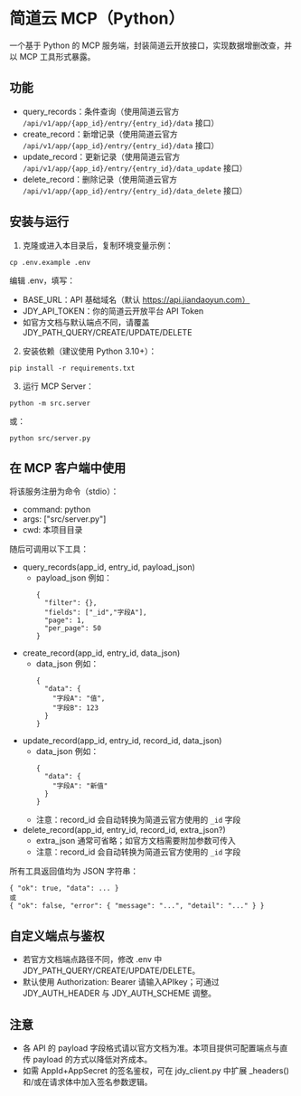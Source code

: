 # 简道云 MCP（Python）

一个基于 Python 的 MCP 服务端，封装简道云开放接口，实现数据增删改查，并以 MCP 工具形式暴露。

## 功能
- query_records：条件查询（使用简道云官方 `/api/v1/app/{app_id}/entry/{entry_id}/data` 接口）
- create_record：新增记录（使用简道云官方 `/api/v1/app/{app_id}/entry/{entry_id}/data` 接口）
- update_record：更新记录（使用简道云官方 `/api/v1/app/{app_id}/entry/{entry_id}/data_update` 接口）
- delete_record：删除记录（使用简道云官方 `/api/v1/app/{app_id}/entry/{entry_id}/data_delete` 接口）

## 安装与运行

1) 克隆或进入本目录后，复制环境变量示例：
```
cp .env.example .env
```
编辑 .env，填写：
- BASE_URL：API 基础域名（默认 https://api.jiandaoyun.com）
- JDY_API_TOKEN：你的简道云开放平台 API Token
- 如官方文档与默认端点不同，请覆盖 JDY_PATH_QUERY/CREATE/UPDATE/DELETE

2) 安装依赖（建议使用 Python 3.10+）：
```
pip install -r requirements.txt
```

3) 运行 MCP Server：
```
python -m src.server
```
或：
```
python src/server.py
```

## 在 MCP 客户端中使用

将该服务注册为命令（stdio）：
- command: python
- args: ["src/server.py"]
- cwd: 本项目目录

随后可调用以下工具：
- query_records(app_id, entry_id, payload_json)
  - payload_json 例如：
    ```
    {
      "filter": {},
      "fields": ["_id","字段A"],
      "page": 1,
      "per_page": 50
    }
    ```
- create_record(app_id, entry_id, data_json)
  - data_json 例如：
    ```
    {
      "data": {
        "字段A": "值",
        "字段B": 123
      }
    }
    ```
- update_record(app_id, entry_id, record_id, data_json)
  - data_json 例如：
    ```
    {
      "data": {
        "字段A": "新值"
      }
    }
    ```
  - 注意：record_id 会自动转换为简道云官方使用的 `_id` 字段
- delete_record(app_id, entry_id, record_id, extra_json?)
  - extra_json 通常可省略；如官方文档需要附加参数可传入
  - 注意：record_id 会自动转换为简道云官方使用的 `_id` 字段

所有工具返回值均为 JSON 字符串：
```
{ "ok": true, "data": ... }
或
{ "ok": false, "error": { "message": "...", "detail": "..." } }
```

## 自定义端点与鉴权
- 若官方文档端点路径不同，修改 .env 中 JDY_PATH_QUERY/CREATE/UPDATE/DELETE。
- 默认使用 Authorization: Bearer 请输入APIkey；可通过 JDY_AUTH_HEADER 与 JDY_AUTH_SCHEME 调整。

## 注意
- 各 API 的 payload 字段格式请以官方文档为准。本项目提供可配置端点与直传 payload 的方式以降低对齐成本。
- 如需 AppId+AppSecret 的签名鉴权，可在 jdy_client.py 中扩展 _headers() 和/或在请求体中加入签名参数逻辑。